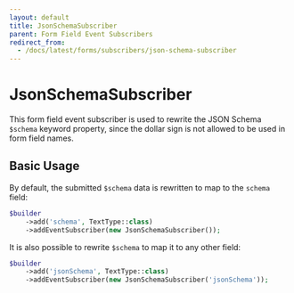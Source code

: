 ```yaml
---
layout: default
title: JsonSchemaSubscriber
parent: Form Field Event Subscribers
redirect_from:
  - /docs/latest/forms/subscribers/json-schema-subscriber
---
```


# JsonSchemaSubscriber

This form field event subscriber is used to rewrite the JSON Schema `$schema` keyword property, since the
dollar sign is not allowed to be used in form field names.

## Basic Usage

By default, the submitted `$schema` data is rewritten to map to the `schema` field:

```php
$builder
    ->add('schema', TextType::class)
    ->addEventSubscriber(new JsonSchemaSubscriber());
```

It is also possible to rewrite `$schema` to map it to any other field:

```php
$builder
    ->add('jsonSchema', TextType::class)
    ->addEventSubscriber(new JsonSchemaSubscriber('jsonSchema'));
```
